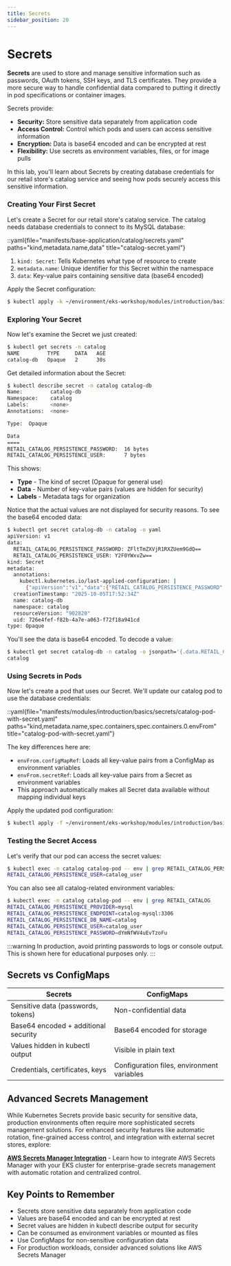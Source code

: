 ```yaml
---
title: Secrets
sidebar_position: 20
---
```


# Secrets

**Secrets** are used to store and manage sensitive information such as passwords, OAuth tokens, SSH keys, and TLS certificates. They provide a more secure way to handle confidential data compared to putting it directly in pod specifications or container images.

Secrets provide:
- **Security:** Store sensitive data separately from application code
- **Access Control:** Control which pods and users can access sensitive information
- **Encryption:** Data is base64 encoded and can be encrypted at rest
- **Flexibility:** Use secrets as environment variables, files, or for image pulls

In this lab, you'll learn about Secrets by creating database credentials for our retail store's catalog service and seeing how pods securely access this sensitive information.

### Creating Your First Secret

Let's create a Secret for our retail store's catalog service. The catalog needs database credentials to connect to its MySQL database:

::yaml{file="manifests/base-application/catalog/secrets.yaml" paths="kind,metadata.name,data" title="catalog-secret.yaml"}

1. `kind: Secret`: Tells Kubernetes what type of resource to create
2. `metadata.name`: Unique identifier for this Secret within the namespace
5. `data`: Key-value pairs containing sensitive data (base64 encoded)

Apply the Secret configuration:
```bash
$ kubectl apply -k ~/environment/eks-workshop/modules/introduction/basics/secrets
```

### Exploring Your Secret

Now let's examine the Secret we just created:

```bash
$ kubectl get secrets -n catalog
NAME         TYPE     DATA   AGE
catalog-db   Opaque   2      30s
```

Get detailed information about the Secret:
```bash
$ kubectl describe secret -n catalog catalog-db
Name:         catalog-db
Namespace:    catalog
Labels:       <none>
Annotations:  <none>

Type:  Opaque

Data
====
RETAIL_CATALOG_PERSISTENCE_PASSWORD:  16 bytes
RETAIL_CATALOG_PERSISTENCE_USER:      7 bytes
```

This shows:
- **Type** - The kind of secret (Opaque for general use)
- **Data** - Number of key-value pairs (values are hidden for security)
- **Labels** - Metadata tags for organization

Notice that the actual values are not displayed for security reasons. To see the base64 encoded data:
```bash
$ kubectl get secret catalog-db -n catalog -o yaml
apiVersion: v1
data:
  RETAIL_CATALOG_PERSISTENCE_PASSWORD: ZFltTmZXVjR1RXZUem9GdQ==
  RETAIL_CATALOG_PERSISTENCE_USER: Y2F0YWxvZw==
kind: Secret
metadata:
  annotations:
    kubectl.kubernetes.io/last-applied-configuration: |
      {"apiVersion":"v1","data":{"RETAIL_CATALOG_PERSISTENCE_PASSWORD":"ZFltTmZXVjR1RXZUem9GdQ==","RETAIL_CATALOG_PERSISTENCE_USER":"Y2F0YWxvZw=="},"kind":"Secret","metadata":{"annotations":{},"name":"catalog-db","namespace":"catalog"}}
  creationTimestamp: "2025-10-05T17:52:34Z"
  name: catalog-db
  namespace: catalog
  resourceVersion: "902820"
  uid: 726e4fef-f82b-4a7e-a063-f72f18a941cd
type: Opaque
```

You'll see the data is base64 encoded. To decode a value:
```bash
$ kubectl get secret catalog-db -n catalog -o jsonpath='{.data.RETAIL_CATALOG_PERSISTENCE_USER}' | base64 --decode
catalog
```

### Using Secrets in Pods

Now let's create a pod that uses our Secret. We'll update our catalog pod to use the database credentials:

::yaml{file="manifests/modules/introduction/basics/secrets/catalog-pod-with-secret.yaml" paths="kind,metadata.name,spec.containers,spec.containers.0.envFrom" title="catalog-pod-with-secret.yaml"}

The key differences here are:
- `envFrom.configMapRef`: Loads all key-value pairs from a ConfigMap as environment variables
- `envFrom.secretRef`: Loads all key-value pairs from a Secret as environment variables
- This approach automatically makes all Secret data available without mapping individual keys

Apply the updated pod configuration:
```bash
$ kubectl apply -f ~/environment/eks-workshop/modules/introduction/basics/secrets/catalog-pod-with-secret.yaml
```

### Testing the Secret Access

Let's verify that our pod can access the secret values:

```bash hook=ready
$ kubectl exec -n catalog catalog-pod -- env | grep RETAIL_CATALOG_PERSISTENCE_USER
RETAIL_CATALOG_PERSISTENCE_USER=catalog_user
```

You can also see all catalog-related environment variables:
```bash
$ kubectl exec -n catalog catalog-pod -- env | grep RETAIL_CATALOG
RETAIL_CATALOG_PERSISTENCE_PROVIDER=mysql
RETAIL_CATALOG_PERSISTENCE_ENDPOINT=catalog-mysql:3306
RETAIL_CATALOG_PERSISTENCE_DB_NAME=catalog
RETAIL_CATALOG_PERSISTENCE_USER=catalog_user
RETAIL_CATALOG_PERSISTENCE_PASSWORD=dYmNfWV4uEvTzoFu
```

:::warning
In production, avoid printing passwords to logs or console output. This is shown here for educational purposes only.
:::

## Secrets vs ConfigMaps

| Secrets | ConfigMaps |
|---------|------------|
| Sensitive data (passwords, tokens) | Non-confidential data |
| Base64 encoded + additional security | Base64 encoded for storage |
| Values hidden in kubectl output | Visible in plain text |
| Credentials, certificates, keys | Configuration files, environment variables |

## Advanced Secrets Management

While Kubernetes Secrets provide basic security for sensitive data, production environments often require more sophisticated secrets management solutions. For enhanced security features like automatic rotation, fine-grained access control, and integration with external secret stores, explore:

**[AWS Secrets Manager Integration](../../../../security/secrets-management/secrets-manager/)** - Learn how to integrate AWS Secrets Manager with your EKS cluster for enterprise-grade secrets management with automatic rotation and centralized control.

## Key Points to Remember

* Secrets store sensitive data separately from application code
* Values are base64 encoded and can be encrypted at rest
* Secret values are hidden in kubectl describe output for security
* Can be consumed as environment variables or mounted as files
* Use ConfigMaps for non-sensitive configuration data
* For production workloads, consider advanced solutions like AWS Secrets Manager

